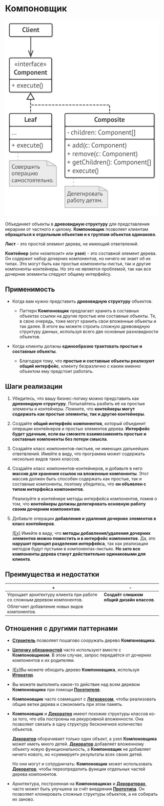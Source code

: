 # Компоновщик

![UML](/src/AdditionalDocs/uml/Composite/Composite.png)

Объединяет объекты в **древовидную структуру** для представления иерархии от частного к целому. **Компоновщик** позволяет клиентам **обращаться к отдельным объектам и к группам объектов одинаково**.

**Лист** - это простой элемент дерева, не имеющий ответвлений.

**Контейнер** (или *«композит»* или **узел**) - это составной элемент дерева. Он содержит набор дочерних компонентов, но ничего не знает об их типах. Это могут быть как простые компоненты-листья, так и другие компоненты-контейнеры. Но это не является проблемой, так как все дочерние элементы следуют общему интерфейсу.

## Применимость

 - Когда вам нужно представить **древовидную структуру** объектов.

   - Паттерн **Компоновщик** предлагает хранить в составных объектах ссылки на другие простые или составные объекты. Те, в свою очередь, тоже могут хранить свои вложенные объекты и так далее. В итоге вы можете строить сложную древовидную структуру данных, используя всего две основные разновидности объектов.

 - Когда клиенты должны **единообразно трактовать простые и составные объекты**.

   - Благодаря тому, что **простые и составные объекты реализуют общий интерфейс**, клиенту безразлично с каким именно объектом ему предстоит работать.

## Шаги реализации

1. Убедитесь, что вашу бизнес-логику можно представить как **древовидную структуру**. Попытайтесь разбить её на простые элементы и контейнеры. Помните, что **контейнеры могут содержать как простые элементы, так и другие контейнеры**.

2. Создайте **общий интерфейс компонентов**, который объединит операции контейнеров и простых элементов дерева. **Интерфейс будет удачным, если вы сможете взаимозаменять простые и составные компоненты без потери смысла**.

3. Создайте класс компонентов-листьев, не имеющих дальнейших ответвлений. Имейте в виду, что программа может содержать несколько видов таких классов.

4. Создайте класс компонентов-контейнеров, и добавьте в него **массив для хранения ссылок на вложенные компоненты**. Этот массив должен быть способен содержать как простые, так и составные компоненты, поэтому убедитесь, что **он объявлен с типом интерфейса компонентов**.

    Реализуйте в контейнере методы интерфейса компонентов, помня о том, что **контейнеры должны делегировать основную работу своим дочерним компонентам**.

5. Добавьте операции **добавления и удаления дочерних элементов в класс контейнеров**.

   [(Ex)](/src/Structural/Composite/Example/Simple_No_ISP/) Имейте в виду, что **методы добавления/удаления дочерних элементов можно поместить и в интерфейс компонентов**. Да, это **нарушит принцип разделения интерфейса**, так как реализации методов будут пустыми в компонентах-листьях. **Но зато все компоненты дерева станут действительно одинаковыми для клиента**.

## Преимущества и недостатки

| + | - |
| ------ | ------ |
|Упрощает архитектуру клиента при работе со сложным деревом компонентов.|**Создаёт слишком общий дизайн классов**.
|Облегчает добавление новых видов компонентов.

 
 ## Отношения с другими паттернами

- [**Строитель**][Builder] позволяет пошагово сооружать дерево **Компоновщика**.

- [**Цепочку обязанностей**][Chain_of_Responsibility] часто используют вместе с **Компоновщиком**. В этом случае, запрос передаётся от дочерних компонентов к их родителям.

- [(Ex)](/src/Structural/Composite/Example/With_Iterator/)Вы можете обходить дерево **Компоновщика**, используя [**Итератор**][Iterator].

- Вы можете выполнить какое-то действие над всем деревом **Компоновщика** при помощи [**Посетителя**][Visitor].

- **Компоновщик** часто совмещают с [**Легковесом**][Flyweight], чтобы реализовать общие ветки дерева и сэкономить при этом память.

- **Компоновщик** и [**Декоратор**][Decorator] имеют похожие структуры классов из-за того, что оба построены на рекурсивной вложенности. Она позволяет связать в одну структуру бесконечное количество объектов.

  [**Декоратор**][Decorator] оборачивает только один объект, а узел **Компоновщика** может иметь много детей. [**Декоратор**][Decorator] добавляет вложенному объекту новую функциональность, а **Компоновщик** не добавляет ничего нового, но «суммирует» результаты всех своих детей.

  Но они могут и сотрудничать: **Компоновщик** может использовать [**Декоратор**][Decorator], чтобы переопределить функции отдельных частей дерева компонентов.

- Архитектура, построенная на **Компоновщиках** и [**Декораторах**][Decorator], часто может быть улучшена за счёт внедрения [**Прототипа**][Prototype]. Он позволяет клонировать сложные структуры объектов, а не собирать их заново.

[Abstract_Factory]: </src/Creational/Factorys/Abstract_Factory/Abstract_Factory.md>
[Factory_Method]: </src/Creational/Factorys/Factory_Method/Factory_Method.md>
[Builder]: </src/Creational/Builder/Builder.md>
[Prototype]: </src/Creational/Prototype/Prоtotype.md>
[Singleton]: </src/Creational/Singleton/Singleton.md>

[Adapter]: </src/Structural/Adapter/Adapter.md>
[Bridge]: </src/Structural/Bridge/Bridge.md>
[Composite]: </src/Structural/Composite/Composite.md>
[Decorator]: </src/Structural/Decorator/Decorator.md>
[Facade]: </src/Structural/Facade/Facade.md>
[Flyweight]: </src/Structural/Flyweight/Flyweight.md>
[Proxy]: </src/Structural/Proxy/Proxy.md>

[Chain_of_Responsibility]: </src/Behavioral/Chain_of_Responsibility/Chain_of_Responsibility.md>
[Command]: </src/Behavioral/Command/Command.md>
[Iterator]: </src/Behavioral/Iterator/Iterator.md>
[Mediator]: </src/Behavioral/Mediator/Mediator.md>
[Memento]: </src/Behavioral/Memento/Memento.md>
[Observer]: </src/Behavioral/Observer/Observer.md>
[State]: </src/Behavioral/State/State.md>
[Strategy]: </src/Behavioral/Strategy/Strategy.md>
[Template_Method]: </src/Behavioral/Template_Method/Template_Method.md>
[Visitor]: </src/Behavioral/Visitor/Visitor.md>
